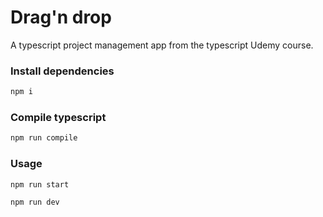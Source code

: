 # Drag'n drop

A typescript project management app from the typescript Udemy course.

### Install dependencies

```sh
npm i
```

### Compile typescript

```sh
npm run compile
```

### Usage

```sh
npm run start
```

```sh
npm run dev
```
